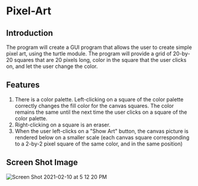 # Pixel-Art
## Introduction
The program will create a GUI program that allows the user to create simple pixel art, using the turtle module. The program will provide a grid of 20-by-20 squares that are 20 pixels long, color in the square that the user clicks on, and let the user change the color.

## Features
1. There is a color palette. Left-clicking on a square of the color palette correctly changes the fill color for the canvas squares. The color remains the same until the next time the user clicks on a square of the color palette.
2. Right-clicking on a square is an eraser.
3. When the user left-clicks on a "Show Art" button, the canvas picture is rendered below on a smaller scale (each canvas square corresponding to a 2-by-2 pixel square of the same color, and in the same position)

## Screen Shot Image
![Screen Shot 2021-02-10 at 5 12 20 PM](https://user-images.githubusercontent.com/75402947/107579479-33653e80-6bc3-11eb-8ab3-aa2009bf3637.png)
